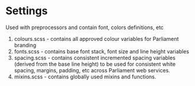 # Settings

Used with preprocessors and contain font, colors definitions, etc

1. colours.scss - contains all approved colour variables for Parliament branding
2. fonts.scss - contains base font stack, font size and line height variables
3. spacing.scss - contains consistent incremented spacing variables (derived from the base line height) to be used for consistent white spacing, margins, padding, etc across Parliament web services.
4. mixins.scss - contains globally used mixins and functions.